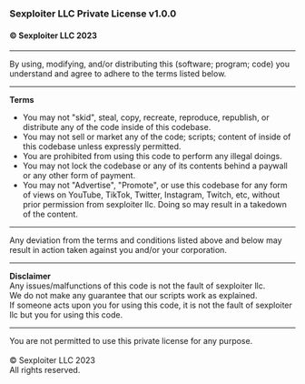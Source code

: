 ### Sexploiter LLC Private License v1.0.0
#### © Sexploiter LLC 2023
- - -
By using, modifying, and/or distributing this (software; program; code) you understand and agree to adhere to the terms listed below.
- - -
**Terms**<br>
- You may not "skid", steal, copy, recreate, reproduce, republish, or distribute any of the code inside of this codebase.<br>
- You may not sell or market any of the code; scripts; content of inside of this codebase unless expressly permitted.<br>
- You are prohibited from using this code to perform any illegal doings.<br>
- You may not lock the codebase or any of its contents behind a paywall or any other form of payment.<br>
- You may not "Advertise", "Promote", or use this codebase for any form of views on YouTube, TikTok, Twitter, Instagram, Twitch, etc, without prior permission from sexploiter llc. Doing so may result in a takedown of the content.<br>
- - -
Any deviation from the terms and conditions listed above and below may result in action taken against you and/or your corporation.
- - -
**Disclaimer**<br>
Any issues/malfunctions of this code is not the fault of sexploiter llc.<br>
We do not make any guarantee that our scripts work as explained.<br>
If someone acts upon you for using this code, it is not the fault of sexploiter llc but you for using this code.
- - -

You are not permitted to use this private license for any purpose.<br>
<br>
© Sexploiter LLC 2023<br>
All rights reserved.
